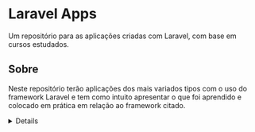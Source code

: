 # Laravel Apps
Um repositório para as aplicações criadas com Laravel, com base em cursos estudados.

## Sobre
Neste repositório terão aplicações dos mais variados tipos com o uso do framework Laravel e tem como intuito apresentar o que foi aprendido e colocado em prática em relação ao framework citado.

<details>
  Atualmente parei na aula 03 do Curso de Laravel Multi-Tenancy
</details>
